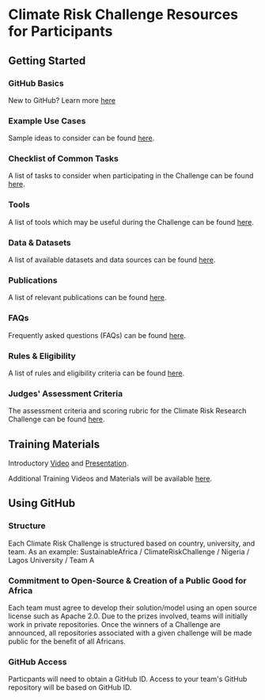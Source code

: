# Climate Risk Challenge Resources for Participants
## Getting Started
### GitHub Basics
New to GitHub?  Learn more [here](https://github.com/SustainableAfrica/ClimateRiskChallenge/blob/main/UsingGitHub.md#getting-started-with-github-an-overview-and-basics)
### Example Use Cases
Sample ideas to consider can be found [here](https://docs.google.com/document/d/1DYht5RvYztKGZKxAC89PZNif1AgSRx0U/edit?usp=sharing&ouid=111309013911865667965&rtpof=true&sd=true).
### Checklist of Common Tasks
A list of tasks to consider when participating in the Challenge can be found [here](https://docs.google.com/document/d/15ro_MaZmh1KU0PP9LaZO6d1hm60gRZKMEFNYPxy9sow/edit?usp=sharing).
### Tools
A list of tools which may be useful during the Challenge can be found [here](https://docs.google.com/document/d/1cHEpb1uoISyRFqOPWWqQoWz7DZJtlbXC1_aXoBPWckU/edit?usp=sharing).
### Data & Datasets
A list of available datasets and data sources can be found [here](https://docs.google.com/document/d/1fJ8rV_k2pm_12M78tVO1p4se6dV-E0Wn/edit?usp=sharing&ouid=111309013911865667965&rtpof=true&sd=true).
### Publications
A list of relevant publications can be found [here](https://docs.google.com/document/d/1cLb_99EFHEevbbox3ubInYBpjnLLbbbmiZV0IY3wdZc/edit?usp=sharing).
### FAQs
Frequently asked questions (FAQs) can be found [here](https://docs.google.com/document/d/1aA8l3OQ0u9miH4n9em7MUy3OqGNc6Z-DjlyqS72J_js/edit?usp=sharing).
### Rules & Eligibility
A list of rules and eligibility criteria can be found [here](https://docs.google.com/document/d/1EV9sIXV-4u9RxzMQEA_4ps_xQvrv8m-knx8Nfcg5Rq0/edit?usp=sharing).
### Judges' Assessment Criteria
The assessment criteria and scoring rubric for the Climate Risk Research Challenge can be found [here](https://docs.google.com/document/d/1bwQ4fEhMQ6YyjMDVoC-iIQdmL_4s0xrGnDRgqR8fzp0/edit?usp=sharing).

## Training Materials
Introductory [Video](https://drive.google.com/file/d/1McpsZ3Eu8bQ-FGtKbz-ZgEU4jf6bxarZ/view?usp=sharing) and [Presentation](https://drive.google.com/file/d/1-LpukPrfMm1OBunCroF47aywVogG2xC3/view?usp=sharing).

Additional Training Videos and Materials will be available [here](https://drive.google.com/drive/folders/147O--qDvs-lB0o2bh-2N1UjxQUKL8y5W?usp=sharing).

## Using GitHub
### Structure
Each Climate Risk Challenge is structured based on country, university, and team.  As an example:  SustainableAfrica / ClimateRiskChallenge / Nigeria / Lagos University / Team A 
### Commitment to Open-Source & Creation of a Public Good for Africa
Each team must agree to develop their solution/model using an open source license such as Apache 2.0.  Due to the prizes involved, teams will initially work in private repositories.  Once the winners of a Challenge are announced, all repositories associated with a given challenge will be made public for the benefit of all Africans.
### GitHub Access
Particpants will need to obtain a GitHub ID.  Access to your team's GitHub repository will be based on GitHub ID.

